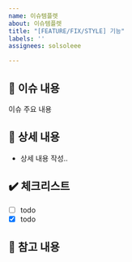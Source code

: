 ```yaml
---
name: 이슈템플렛
about: 이슈템플렛
title: "[FEATURE/FIX/STYLE] 기능"
labels: ''
assignees: solsoleee

---
```


## 📢 이슈 내용
이슈 주요 내용
## 📃 상세 내용
- 상세 내용 작성..
## ✔️ 체크리스트
- [ ] todo
- [x] todo
## 📍 참고 내용
